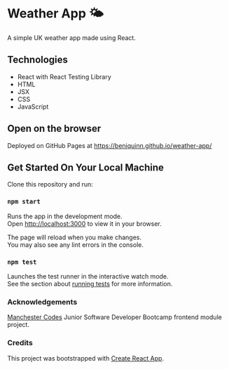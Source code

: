 # Weather App :sun_behind_small_cloud:

A simple UK weather app made using React.

## Technologies

- React with React Testing Library
- HTML
- JSX
- CSS
- JavaScript

## Open on the browser

Deployed on GitHub Pages at https://benjquinn.github.io/weather-app/

## Get Started On Your Local Machine

Clone this repository and run:

### `npm start`

Runs the app in the development mode.\
Open [http://localhost:3000](http://localhost:3000) to view it in your browser.

The page will reload when you make changes.\
You may also see any lint errors in the console.

### `npm test`

Launches the test runner in the interactive watch mode.\
See the section about [running tests](https://facebook.github.io/create-react-app/docs/running-tests) for more information.


### Acknowledgements

[Manchester Codes](https://github.com/MCRcodes) Junior Software Developer Bootcamp frontend module project.

### Credits

This project was bootstrapped with [Create React App](https://github.com/facebook/create-react-app).